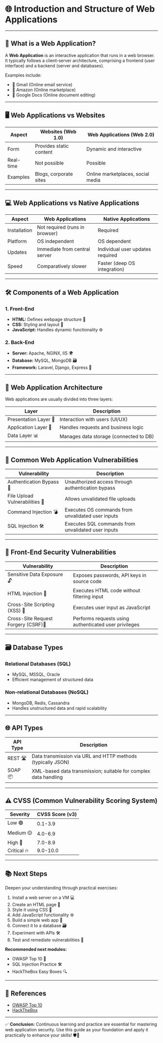 # 🌐 Introduction and Structure of Web Applications

---

## 📌 What is a Web Application?

A **Web Application** is an interactive application that runs in a web browser. It typically follows a client-server architecture, comprising a frontend (user interface) and a backend (server and databases).

Examples include:

- 📧 Gmail (Online email service)
- 🛒 Amazon (Online marketplace)
- 📄 Google Docs (Online document editing)

---

## 🖥️ Web Applications vs Websites

| Aspect           | Websites (Web 1.0)              | Web Applications (Web 2.0)           |
|------------------|---------------------------------|--------------------------------------|
| Form             | Provides static content         | Dynamic and interactive              |
| Real-time        | Not possible                    | Possible                             |
| Examples         | Blogs, corporate sites          | Online marketplaces, social media    |

---

## 💻 Web Applications vs Native Applications

| Aspect      | Web Applications            | Native Applications                |
|-------------|-----------------------------|------------------------------------|
| Installation| Not required (runs in browser)| Required                           |
| Platform    | OS independent              | OS dependent                       |
| Updates     | Immediate from central server| Individual user updates required   |
| Speed       | Comparatively slower        | Faster (deep OS integration)       |

---

## 🛠️ Components of a Web Application

### 1. Front-End

- **HTML:** Defines webpage structure 📄
- **CSS:** Styling and layout 🎨
- **JavaScript:** Handles dynamic functionality ⚙️

### 2. Back-End

- **Server:** Apache, NGINX, IIS 🌍
- **Database:** MySQL, MongoDB 🗃️
- **Framework:** Laravel, Django, Express 🚧

---

## 🔗 Web Application Architecture

Web applications are usually divided into three layers:

| Layer                   | Description                                 |
|-------------------------|---------------------------------------------|
| Presentation Layer 🎯    | Interaction with users (UI/UX)              |
| Application Layer 🚦     | Handles requests and business logic         |
| Data Layer 📊            | Manages data storage (connected to DB)      |

---

## 🚧 Common Web Application Vulnerabilities

| Vulnerability                | Description                               |
|------------------------------|-------------------------------------------|
| Authentication Bypass 🔑      | Unauthorized access through authentication bypass|
| File Upload Vulnerabilities 📂| Allows unvalidated file uploads          |
| Command Injection 💣          | Executes OS commands from unvalidated user inputs|
| SQL Injection 🛠️              | Executes SQL commands from unvalidated user inputs|

---

## 📍 Front-End Security Vulnerabilities

| Vulnerability                   | Description                             |
|---------------------------------|-----------------------------------------|
| Sensitive Data Exposure 🔓       | Exposes passwords, API keys in source code|
| HTML Injection 📛                | Executes HTML code without filtering input|
| Cross-Site Scripting (XSS) 🚨    | Executes user input as JavaScript        |
| Cross-Site Request Forgery (CSRF)🌊| Performs requests using authenticated user privileges|

---

## 🗃️ Database Types

### Relational Databases (SQL)
- MySQL, MSSQL, Oracle
- Efficient management of structured data

### Non-relational Databases (NoSQL)
- MongoDB, Redis, Cassandra
- Handles unstructured data and rapid scalability

---

## 🌐 API Types

| API Type | Description                                  |
|----------|----------------------------------------------|
| REST 🛣️ | Data transmission via URL and HTTP methods (typically JSON)|
| SOAP 📦  | XML-based data transmission; suitable for complex data handling|

---

## ⚠️ CVSS (Common Vulnerability Scoring System)

| Severity         | CVSS Score (v3) |
|------------------|-----------------|
| Low 🟢            | 0.1-3.9         |
| Medium 🟡         | 4.0-6.9         |
| High 🔴           | 7.0-8.9         |
| Critical 🔥       | 9.0-10.0        |

---

## 📚 Next Steps

Deepen your understanding through practical exercises:

1. Install a web server on a VM 💻
2. Create an HTML page 📄
3. Style it using CSS 🎨
4. Add JavaScript functionality ⚙️
5. Build a simple web app 🚀
6. Connect it to a database 🗃️
7. Experiment with APIs 🛠️
8. Test and remediate vulnerabilities 🔧

**Recommended next modules:**

- OWASP Top 10 📖
- SQL Injection Practice 🛠️
- HackTheBox Easy Boxes 🔍

---

## 🚀 References

- [OWASP Top 10](https://owasp.org/www-project-top-ten/)
- [HackTheBox](https://www.hackthebox.eu/)

---

✅ **Conclusion:**
Continuous learning and practice are essential for mastering web application security. Use this guide as your foundation and apply it practically to enhance your skills! 🛡️🎯
